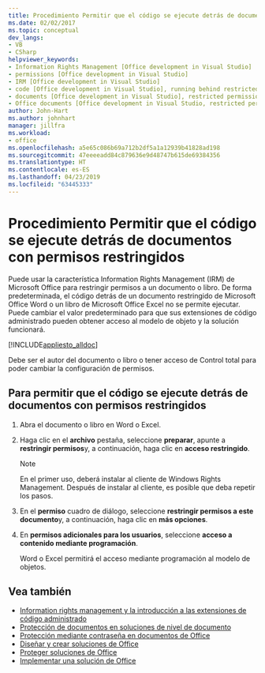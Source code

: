 ```yaml
---
title: Procedimiento Permitir que el código se ejecute detrás de documentos con permisos restringidos
ms.date: 02/02/2017
ms.topic: conceptual
dev_langs:
- VB
- CSharp
helpviewer_keywords:
- Information Rights Management [Office development in Visual Studio]
- permissions [Office development in Visual Studio]
- IRM [Office development in Visual Studio]
- code [Office development in Visual Studio], running behind restricted documents
- documents [Office development in Visual Studio], restricted permissions
- Office documents [Office development in Visual Studio, restricted permissions
author: John-Hart
ms.author: johnhart
manager: jillfra
ms.workload:
- office
ms.openlocfilehash: a5e65c086b69a712b2df5a1a12939b41828ad198
ms.sourcegitcommit: 47eeeeadd84c879636e9d48747b615de69384356
ms.translationtype: HT
ms.contentlocale: es-ES
ms.lasthandoff: 04/23/2019
ms.locfileid: "63445333"
---
```

# <a name="how-to-permit-code-to-run-behind-documents-with-restricted-permissions"></a>Procedimiento Permitir que el código se ejecute detrás de documentos con permisos restringidos
  Puede usar la característica Information Rights Management (IRM) de Microsoft Office para restringir permisos a un documento o libro. De forma predeterminada, el código detrás de un documento restringido de Microsoft Office Word o un libro de Microsoft Office Excel no se permite ejecutar. Puede cambiar el valor predeterminado para que sus extensiones de código administrado pueden obtener acceso al modelo de objeto y la solución funcionará.

 [!INCLUDE[appliesto_alldoc](../vsto/includes/appliesto-alldoc-md.md)]

 Debe ser el autor del documento o libro o tener acceso de Control total para poder cambiar la configuración de permisos.

## <a name="to-permit-code-to-run-behind-documents-with-restricted-permissions"></a>Para permitir que el código se ejecute detrás de documentos con permisos restringidos

1. Abra el documento o libro en Word o Excel.

2. Haga clic en el **archivo** pestaña, seleccione **preparar**, apunte a **restringir permisos**y, a continuación, haga clic en **acceso restringido**.

   > [!NOTE]
   > En el primer uso, deberá instalar al cliente de Windows Rights Management. Después de instalar al cliente, es posible que deba repetir los pasos.

3. En el **permiso** cuadro de diálogo, seleccione **restringir permisos a este documento**y, a continuación, haga clic en **más opciones**.

4. En **permisos adicionales para los usuarios**, seleccione **acceso a contenido mediante programación**.

   Word o Excel permitirá el acceso mediante programación al modelo de objetos.

## <a name="see-also"></a>Vea también
- [Information rights management y la introducción a las extensiones de código administrado](../vsto/information-rights-management-and-managed-code-extensions-overview.md)
- [Protección de documentos en soluciones de nivel de documento](../vsto/document-protection-in-document-level-solutions.md)
- [Protección mediante contraseña en documentos de Office](../vsto/password-protection-on-office-documents.md)
- [Diseñar y crear soluciones de Office](../vsto/designing-and-creating-office-solutions.md)
- [Proteger soluciones de Office](../vsto/securing-office-solutions.md)
- [Implementar una solución de Office](../vsto/deploying-an-office-solution.md)

